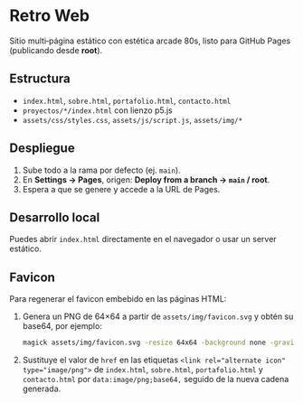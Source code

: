 # Retro Web

Sitio multi‑página estático con estética arcade 80s, listo para GitHub Pages (publicando desde **root**).

## Estructura
- `index.html`, `sobre.html`, `portafolio.html`, `contacto.html`
- `proyectos/*/index.html` con lienzo p5.js
- `assets/css/styles.css`, `assets/js/script.js`, `assets/img/*`

## Despliegue
1. Sube todo a la rama por defecto (ej. `main`).
2. En **Settings → Pages**, origen: **Deploy from a branch → `main` / root**.
3. Espera a que se genere y accede a la URL de Pages.

## Desarrollo local
Puedes abrir `index.html` directamente en el navegador o usar un server estático.


## Favicon
Para regenerar el favicon embebido en las páginas HTML:
1. Genera un PNG de 64×64 a partir de `assets/img/favicon.svg` y obtén su base64, por ejemplo:
   ```bash
   magick assets/img/favicon.svg -resize 64x64 -background none -gravity center -extent 64x64 png:- | base64 -w0 > /tmp/favicon64.txt
   ```
2. Sustituye el valor de `href` en las etiquetas `<link rel="alternate icon" type="image/png">` de `index.html`, `sobre.html`, `portafolio.html` y `contacto.html` por `data:image/png;base64,` seguido de la nueva cadena generada.


